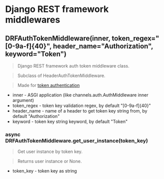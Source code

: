 # Django REST framework middlewares


## DRFAuthTokenMiddleware(inner, token_regex="[0-9a-f]{40}", header_name="Authorization", keyword="Token")
> Django REST framework auth token middleware class.

> Subclass of HeaderAuthTokenMiddleware.

> Made for [token authentication](https://www.django-rest-framework.org/api-guide/authentication/#tokenauthentication)

- inner - ASGI application (like channels.auth.AuthMiddleware inner argument)
- token_regex - token key validation regex, by default "[0-9a-f]{40}"
- header_name - name of a header to get token key string from, by default "Authorization"
- keyword - token key string keyword, by default "Token"


### async DRFAuthTokenMiddleware.get_user_instance(token_key)
> Get user instance by token key.

> Returns user instance or None.

- token_key - token key as string
